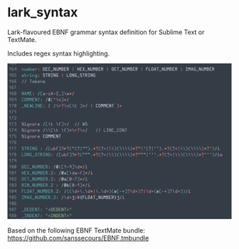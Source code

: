# lark_syntax
Lark-flavoured EBNF grammar syntax definition for Sublime Text or TextMate.

Includes regex syntax highlighting.

![screenshot](https://github.com/Danmou/lark_syntax/raw/master/lark_syntax.png)

Based on the following EBNF TextMate bundle: https://github.com/sanssecours/EBNF.tmbundle
